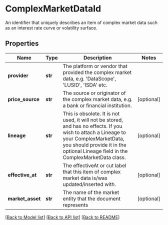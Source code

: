 # ComplexMarketDataId

An identifier that uniquely describes an item of complex market data such as an interest rate curve or volatility surface.

## Properties
Name | Type | Description | Notes
------------ | ------------- | ------------- | -------------
**provider** | **str** | The platform or vendor that provided the complex market data, e.g. &#39;DataScope&#39;, &#39;LUSID&#39;, &#39;ISDA&#39; etc. | 
**price_source** | **str** | The source or originator of the complex market data, e.g. a bank or financial institution. | [optional] 
**lineage** | **str** | This is obsolete. It is not used, it will not be stored, and has no effects.  If you wish to attach a Lineage to your ComplexMarketData,  you should provide it in the optional Lineage field in the ComplexMarketData class. | [optional] 
**effective_at** | **str** | The effectiveAt or cut label that this item of complex market data is/was updated/inserted with. | [optional] 
**market_asset** | **str** | The name of the market entity that the document represents | [optional] 

[[Back to Model list]](../README.md#documentation-for-models) [[Back to API list]](../README.md#documentation-for-api-endpoints) [[Back to README]](../README.md)


